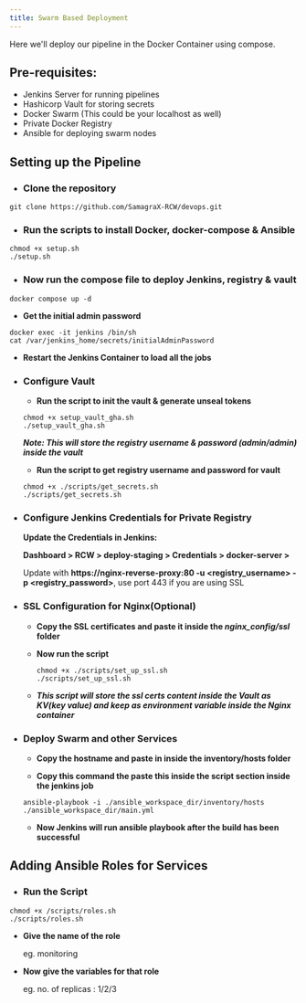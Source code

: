 ```yaml
---
title: Swarm Based Deployment
---
```


<head>
  <title>Environment Setup</title>
  <meta
    name="description"
    content="Here we'll deploy our pipeline in the Docker Container"
  />
</head>

Here we'll deploy our pipeline in the Docker Container using compose.

## Pre-requisites:
- Jenkins Server for running pipelines
- Hashicorp Vault for storing secrets
- Docker Swarm (This could be your localhost as well)
- Private Docker Registry
- Ansible for deploying swarm nodes

## Setting up the Pipeline
- ### **Clone the repository**
```
git clone https://github.com/SamagraX-RCW/devops.git
```


- ### **Run the scripts to install Docker, docker-compose & Ansible** 
```
chmod +x setup.sh
./setup.sh
```
<!-- - Get your SSL key from CA(Certified Authority) and paste it inside the ssl certificate(docker-registry.crt) -->

- ### **Now run the compose file to deploy Jenkins, registry & vault** 
```
docker compose up -d
```
  - **Get the initial admin password**
```
docker exec -it jenkins /bin/sh
cat /var/jenkins_home/secrets/initialAdminPassword
```

  - **Restart the Jenkins Container to load all the jobs**

- ### **Configure Vault**

  - **Run the script to init the vault & generate unseal tokens**
  ```
  chmod +x setup_vault_gha.sh
  ./setup_vault_gha.sh
  ```

  ***Note: This will store the registry username & password (admin/admin) inside the vault***

  - **Run the script to get registry username and password for vault**

  ```
  chmod +x ./scripts/get_secrets.sh
  ./scripts/get_secrets.sh
  ```

- ### **Configure Jenkins Credentials for Private Registry**
  **Update the Credentials in Jenkins:** 

  **Dashboard > RCW > deploy-staging > Credentials > docker-server >** 
  
  Update with **https://nginx-reverse-proxy:80 -u <registry_username> -p <registry_password>**, use port 443 if you are using SSL


- ### **SSL Configuration for Nginx**(Optional)
  - **Copy the SSL certificates and paste it inside the *nginx_config/ssl* folder**

  - **Now run the script**
    ```
    chmod +x ./scripts/set_up_ssl.sh
    ./scripts/set_up_ssl.sh
    ```
  
  - ***This script will store the ssl certs content inside the Vault as KV(key value) and keep as environment variable inside the Nginx container***

- ### **Deploy Swarm and other Services**
  - **Copy the hostname and paste in inside the inventory/hosts folder**

  - **Copy this command the paste this inside the script section inside the jenkins job**

  ```
  ansible-playbook -i ./ansible_workspace_dir/inventory/hosts ./ansible_workspace_dir/main.yml
  ```

  - **Now Jenkins will run ansible playbook after the build has been successful**



## Adding Ansible Roles for Services

- ### **Run the Script**

```
chmod +x /scripts/roles.sh
./scripts/roles.sh
```

- **Give the name of the role**

    eg. monitoring


- **Now give the variables for that role**

    eg. no. of replicas : 1/2/3